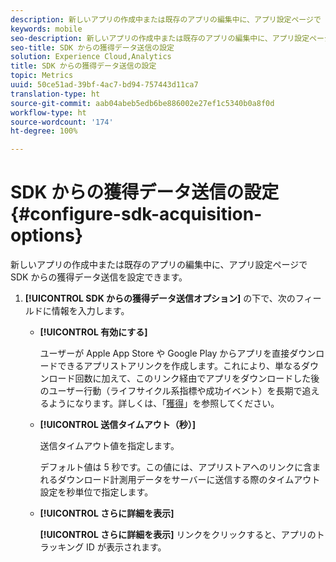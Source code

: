 ```yaml
---
description: 新しいアプリの作成中または既存のアプリの編集中に、アプリ設定ページで SDK からの獲得データ送信を設定できます。
keywords: mobile
seo-description: 新しいアプリの作成中または既存のアプリの編集中に、アプリ設定ページで SDK からの獲得データ送信を設定できます。
seo-title: SDK からの獲得データ送信の設定
solution: Experience Cloud,Analytics
title: SDK からの獲得データ送信の設定
topic: Metrics
uuid: 50ce51ad-39bf-4ac7-bd94-757443d11ca7
translation-type: ht
source-git-commit: aab04abeb5edb6be886002e27ef1c5340b0a8f0d
workflow-type: ht
source-wordcount: '174'
ht-degree: 100%

---
```



# SDK からの獲得データ送信の設定 {#configure-sdk-acquisition-options}

新しいアプリの作成中または既存のアプリの編集中に、アプリ設定ページで SDK からの獲得データ送信を設定できます。

1. **[!UICONTROL SDK からの獲得データ送信オプション]** の下で、次のフィールドに情報を入力します。

   * **[!UICONTROL 有効にする]**

      ユーザーが Apple App Store や Google Play からアプリを直接ダウンロードできるアプリストアリンクを作成します。これにより、単なるダウンロード回数に加えて、このリンク経由でアプリをダウンロードした後のユーザー行動（ライフサイクル系指標や成功イベント）を長期で追えるようになります。詳しくは、「[獲得](/help/using/acquisition-main/acquisition-main.md)」を参照してください。

   * **[!UICONTROL 送信タイムアウト（秒）]**

      送信タイムアウト値を指定します。

      デフォルト値は 5 秒です。この値には、アプリストアへのリンクに含まれるダウンロード計測用データをサーバーに送信する際のタイムアウト設定を秒単位で指定します。

   * **[!UICONTROL さらに詳細を表示]**

      **[!UICONTROL さらに詳細を表示]** リンクをクリックすると、アプリのトラッキング ID が表示されます。
